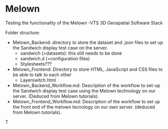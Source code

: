 # Melown
Testing the functionality of the Melown -VTS 3D Geospatial Software Stack  

Folder structure:
+ Melown_Backend: directory to store the dataset and .json files to set up the Sandwich display test case on the server.
  + sandwich (=datasets): this still needs to be done
  + sandwich.d (=configuration files)
  + Stylesheets???
+ Melown_Frontend: Directory to store HTML, JavaScript and CSS files to be able to talk to each other
  + Layerswitch.html
+ Melown_Backend_Workflow.md: Description of the workflow to set-up the Sandwich display test case using the Melown technology on our server. (Deduced from Melown tutorials).
+ Melown_Frontend_Workflow.md: Description of the workflow to set up the front end of the melown tecnology on our own server. (deduced from Melown tutorials).

T
